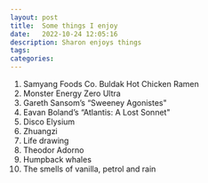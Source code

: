 ```yaml
---
layout: post
title:  Some things I enjoy
date:   2022-10-24 12:05:16
description: Sharon enjoys things
tags: 
categories: 
---
```


1. Samyang Foods Co. Buldak Hot Chicken Ramen
2. Monster Energy Zero Ultra
3. Gareth Sansom’s “Sweeney Agonistes"
4. Eavan Boland’s “Atlantis: A Lost Sonnet"
5. Disco Elysium
6. Zhuangzi
7. Life drawing
8. Theodor Adorno
9. Humpback whales
10. The smells of vanilla, petrol and rain

